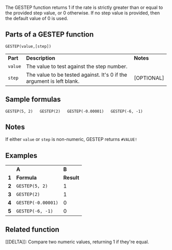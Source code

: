 The GESTEP function returns 1 if the rate is strictly greater than or equal to the provided step value, or 0 otherwise. If no step value is provided, then the default value of 0 is used.

Parts of a GESTEP function
--------------------------

`GESTEP(value,[step])`

|  |  |  |
| --- | --- | --- |
| **Part** | **Description** | **Notes** |
| `value` | The value to test against the step number. |  |
| `step` | The value to be tested against. It's 0 if the argument is left blank. | [OPTIONAL] |

Sample formulas
---------------

`GESTEP(5, 2)  
GESTEP(2)  
GESTEP(-0.00001)  
GESTEP(-6, -1)`

Notes
-----

If either `value` or `step` is non-numeric, GESTEP returns `#VALUE!`

Examples
--------

|  |  |  |
| --- | --- | --- |
|  | **A** | **B** |
| **1** | **Formula** | **Result** |
| **2** | `GESTEP(5, 2)` | 1 |
| **3** | `GESTEP(2)` | 1 |
| **4** | `GESTEP(-0.00001)` | 0 |
| **5** | `GESTEP(-6, -1)` | 0 |

Related function
----------------

[[DELTA]]: Compare two numeric values, returning 1 if they're equal.